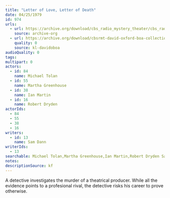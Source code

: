 ```yaml
---
title: "Letter of Love, Letter of Death"
date: 04/25/1979
id: 974
urls: 
  - url: https://archive.org/download/cbs_radio_mystery_theater/cbs_radio_mystery_theater-0951-1000.zip/cbs_radio_mystery_theater-0951-1000%2Fcbsrmt_0974_the_letter_of_love_the_letter_of_death.mp3
    source: archive-org
  - url: https://archive.org/download/cbsrmt-david-oxford-boa-collection/CBSRMT-790425-0974-Letter-of-Love,-Letter-of-Death-(128-44)_no-id-{BoA}.mp3
    quality: 0
    source: kl-davidoboa
audioQuality: 0
tags: 
multipart: 0
actors:  
  - id: 84
    name: Michael Tolan  
  - id: 55
    name: Martha Greenhouse  
  - id: 38
    name: Ian Martin  
  - id: 16
    name: Robert Dryden
actorIds:  
  - 84  
  - 55  
  - 38  
  - 16
writers:  
  - id: 13
    name: Sam Dann
writerIds:  
  - 13
searchable: Michael Tolan,Martha Greenhouse,Ian Martin,Robert Dryden Sam Dann
notes: 
descriptionSource: kf
---
```

A detective investigates the murder of a theatrical producer. While all the evidence points to a profesional rival, the detective risks his career to prove otherwise.